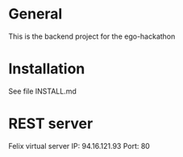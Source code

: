 # General

This is the backend project for the ego-hackathon


# Installation

See file INSTALL.md


# REST server
Felix virtual server
IP: 94.16.121.93
Port: 80

